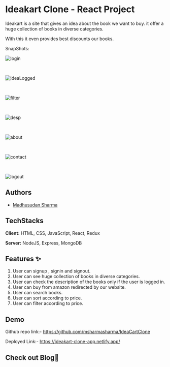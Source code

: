 # Ideakart Clone - React Project

Ideakart is a site that gives an idea about the book we want to buy. it offer a huge collection of books in diverse categories.

With this it even provides best discounts our books.

SnapShots:


![login](https://user-images.githubusercontent.com/60216125/194519840-449c2c58-fdd0-4e6e-8e34-f2a4ab2ca51e.png)

<br/>

![ideaLogged](https://user-images.githubusercontent.com/60216125/194518063-a8e9f51f-30b4-4669-bf3c-e2cfbea8a5c6.png)

<br/>


![filter](https://user-images.githubusercontent.com/60216125/194520504-aabe40c0-5504-472d-b7b7-a9e3897f982b.png)

<br/>

![desp](https://user-images.githubusercontent.com/60216125/194520364-2dd004ab-fce2-469b-9681-958021793c00.png)


<br/>

![about](https://user-images.githubusercontent.com/60216125/194520404-2799af76-e887-43bf-ae32-f6a2919583b4.png)


<br/>

![contact](https://user-images.githubusercontent.com/60216125/194520439-cc0313e9-1796-48c7-8fdf-036ad662b034.png)

<br/>


![logout](https://user-images.githubusercontent.com/60216125/194520563-5432f89f-2795-43c5-90dd-fd102d1909a4.png)



## Authors

- [Madhusudan Sharma](https://github.com/msharmasharma)


## TechStacks

**Client:** HTML, CSS, JavaScript, React, Redux

**Server:** NodeJS, Express, MongoDB

## Features ✨

1. User can signup , signin and signout.
2. User can see huge collection of books in diverse categories.
3. User can check the description of the books only if the user is logged in.
4. User can buy from amazon redirected by our website.
5. User can search books.
6. User can sort according to price.
7. User can filter according to price.



## Demo

Github repo link:-  https://github.com/msharmasharma/IdeaCartClone

Deployed Link:-  https://ideakart-clone-app.netlify.app/

## Check out Blog🎥

